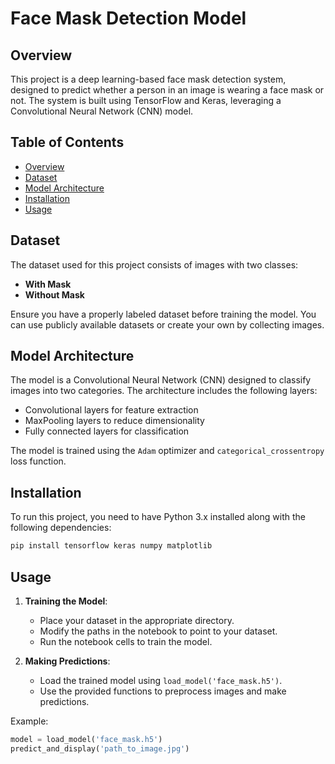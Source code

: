 
# Face Mask Detection Model

## Overview
This project is a deep learning-based face mask detection system, designed to predict whether a person in an image is wearing a face mask or not. The system is built using TensorFlow and Keras, leveraging a Convolutional Neural Network (CNN) model.

## Table of Contents
- [Overview](#overview)
- [Dataset](#dataset)
- [Model Architecture](#model-architecture)
- [Installation](#installation)
- [Usage](#usage)

  
## Dataset
The dataset used for this project consists of images with two classes: 
- **With Mask**
- **Without Mask**

Ensure you have a properly labeled dataset before training the model. You can use publicly available datasets or create your own by collecting images.

## Model Architecture
The model is a Convolutional Neural Network (CNN) designed to classify images into two categories. The architecture includes the following layers:
- Convolutional layers for feature extraction
- MaxPooling layers to reduce dimensionality
- Fully connected layers for classification

The model is trained using the `Adam` optimizer and `categorical_crossentropy` loss function.

## Installation
To run this project, you need to have Python 3.x installed along with the following dependencies:
```bash
pip install tensorflow keras numpy matplotlib
```

## Usage
1. **Training the Model**: 
    - Place your dataset in the appropriate directory.
    - Modify the paths in the notebook to point to your dataset.
    - Run the notebook cells to train the model.

2. **Making Predictions**:
    - Load the trained model using `load_model('face_mask.h5')`.
    - Use the provided functions to preprocess images and make predictions.

Example:
```python
model = load_model('face_mask.h5')
predict_and_display('path_to_image.jpg')
```
